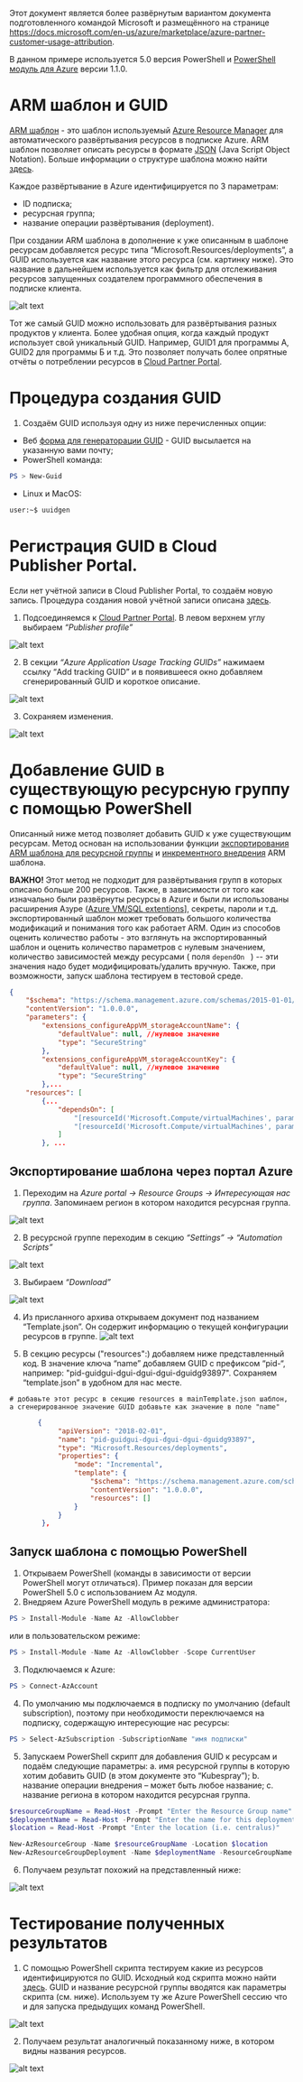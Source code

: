 Этот документ является более развёрнутым вариантом документа подготовленного командой Microsoft и размещённого на  странице https://docs.microsoft.com/en-us/azure/marketplace/azure-partner-customer-usage-attribution. 

В данном примере используется 5.0 версия PowerShell и [PоwerShell модуль для Azure](https://docs.microsoft.com/en-us/powershell/azure/overview?view=azps-1.2.0) версии 1.1.0. 

# ARM шаблон и GUID
[ARM шаблон](https://docs.microsoft.com/en-us/azure/templates/) - это шаблон используемый [Azure Resource Manager](https://docs.microsoft.com/en-us/azure/azure-resource-manager/resource-group-overview) для автоматического развёртывания ресурсов в подписке Azure. ARM шаблон позволяет описать ресурсы в формате [JSON](https://json.org/) (Java Script Object Notation). Больше информации о структуре шаблона можно найти [здесь](https://docs.microsoft.com/en-us/azure/azure-resource-manager/resource-group-authoring-templates).

Каждое развёртывание в Azure идентифицируется по 3 параметрам: 
* ID подписка;
* ресурсная группа;
* название операции развёртывания (deployment).

При создании ARM шаблона в дополнение к уже описанным в шаблоне ресурсам добавляется ресурс типа  “Microsoft.Resources/deployments”, a GUID используется как название этого ресурса (см. картинку ниже).  Это название в дальнейшем используется как фильтр для отслеживания ресурсов запущенных создателем программного обеспечения в подписке клиента.

![alt text](https://github.com/LTUTE/ARM-ISV-GUID/blob/master/Pictures/delploy-resourse.jpg)

Тот же самый GUID можно использовать для развёртывания разных продуктов у клиента. Более удобная опция, когда каждый продукт использует свой уникальный GUID. Например, GUID1 для программы А, GUID2 для программы Б и т.д. Это позволяет получать более опрятные отчёты о потреблении ресурсов в [Cloud Partner Portal](https://cloudpartner.azure.com/).

# Процедура создания GUID

1.	Создаём GUID используя одну из ниже перечисленных опции:
* Веб [форма для генераторации GUID](https://forms.office.com/Pages/ResponsePage.aspx?id=v4j5cvGGr0GRqy180BHbR3i8TQB_XnRAsV3-7XmQFpFUMVRVVFFLTDFLS0E2QzNYSkFZR1U3WVJCTSQlQCN0PWcu) - GUID высылается на указанную вами почту;
* PowerShell команда: 
```PowerShell 
PS > New-Guid 
```
* Linux и MacOS: 
```bash 
user:~$ uuidgen
```

# Регистрация GUID в Cloud Publisher Portal. 
Если нет учётной записи в Cloud Publisher Portal, то создаём новую запись. Процедура создания новой учётной записи описана [здесь](https://docs.microsoft.com/en-us/azure/marketplace/become-publisher). 


1. Подсоединяемся к [Cloud Partner Portal](https://cloudpartner.azure.com/). В  левом верхнем углу выбираем *“Publisher profile”*

![alt text](https://github.com/LTUTE/ARM-ISV-GUID/blob/master/Pictures/publisherprofile.png)

2. В секции *“Azure Application Usage Tracking GUIDs”* нажимаем ссылку “Add tracking GUID” и в появившееся окно добавляем сгенерированный GUID и короткое описание.

![alt text](https://github.com/LTUTE/ARM-ISV-GUID/blob/master/Pictures/App-usage-tracking-guid.png)

3. Сохраняем изменения.

![alt text](https://github.com/LTUTE/ARM-ISV-GUID/blob/master/Pictures/save-guid.png)

# Добавление GUID в существующую ресурсную группу с помощью PowerShell
Описанный ниже метод позволяет добавить GUID к уже существующим ресурсам. Метод основан на использовании функции [экспортирования ARM шаблона для ресурсной группы](https://docs.microsoft.com/en-us/azure/azure-resource-manager/resource-manager-export-template#export-the-template-from-resource-group) и [инкрементного внедрения](https://docs.microsoft.com/en-us/azure/azure-resource-manager/deployment-modes) ARM шаблона. 

__ВАЖНО!__ Этот метод не подходит для развёртывания групп в которых описано больше 200 ресурсов. Также, в зависимости от того как изначально были развёрнуты ресурсы в Azure и были ли использованы расширения Азуре ([Azure VM/SQL extentions](https://docs.microsoft.com/en-us/azure/azure-resource-manager/resource-manager-tutorial-deploy-vm-extensions)], секреты, пароли и т.д. экспортированный шаблон может требовать большого количества модификаций и понимания того как работает ARM. Один из способов оценить количество работы - это взглянуть на экспортированный шаблон и оценить количество параметров с нулевым значением, количество зависимостей между ресурсами ( поля ```dependOn ``` ) -- эти значения надо будет модифицировать/удалить вручную. Также, при возможности, запуск шаблона тестируем в тестовой среде.

```json
{
    "$schema": "https://schema.management.azure.com/schemas/2015-01-01/deploymentTemplate.json#",
    "contentVersion": "1.0.0.0",
    "parameters": {
        "extensions_configureAppVM_storageAccountName": {
            "defaultValue": null, //нулевое значение
            "type": "SecureString"
        },
        "extensions_configureAppVM_storageAccountKey": {
            "defaultValue": null, //нулевое значение
            "type": "SecureString"
        },...
	"resources": [
        {...
            "dependsOn": [
                "[resourceId('Microsoft.Compute/virtualMachines', parameters('virtualMachines_appvm_0_name'))]",
                "[resourceId('Microsoft.Compute/virtualMachines', parameters('virtualMachines_appvm_1_name'))]"
            ]
	    }, ...
```
	
## Экспортирование шаблона через портал Azure
1.	Переходим на *Azure portal -> Resource Groups -> Интересующая нас группа*. Запоминаем регион в котором находится ресурсная группа.

![alt text](https://github.com/LTUTE/ARM-ISV-GUID/blob/master/Pictures/RG.png)
 
2.	В ресурсной группе переходим в секцию *“Settings” -> “Automation Scripts”*

 ![alt text](https://github.com/LTUTE/ARM-ISV-GUID/blob/master/Pictures/automationscript.png)
 
3.	Выбираем *“Download”*

 ![alt text](https://github.com/LTUTE/ARM-ISV-GUID/blob/master/Pictures/download_tempalte.png)
 
4.	Из присланного архива открываем документ под названием “Template.json”. Он содержит информацию о текущей конфигурации ресурсов в группе.
 ![alt text](https://github.com/LTUTE/ARM-ISV-GUID/blob/master/Pictures/templatezip.png)
 
5.	 В секцию ресурсы ("resources":)  добавляем ниже представленный код. В значение ключа “name” добавляем GUID с префиксом “pid-“, например: "pid-guidgui-dgui-dgui-dgui-dguidg93897". Сохраняем “template.json” в удобном для нас месте.

`# добавьте этот ресурс в секцию resources в mainTemplate.json шаблон, а сгенерированное значение GUID добавьте как значение в поле "name" `
```json
       { 
            "apiVersion": "2018-02-01",
            "name": "pid-guidgui-dgui-dgui-dgui-dguidg93897", 
            "type": "Microsoft.Resources/deployments",
            "properties": {
                "mode": "Incremental",
                "template": {
                    "$schema": "https://schema.management.azure.com/schemas/2015-01-01/deploymentTemplate.json#",
                    "contentVersion": "1.0.0.0",
                    "resources": []
                }
            }
        },
```

## Запуск шаблона с помощью PowerShell

1.	Открываем PowerShell (команды в зависимости от версии PowerShell могут отличаться). Пример показан для версии PowerShell 5.0 с использованием Az модуля. 
2.	Внедряем Azure PowerShell модуль в режиме администратора: 
```PowerShell
PS > Install-Module -Name Az -AllowClobber
```
или в пользовательском режиме:
```PowerShell
PS > Install-Module -Name Az -AllowClobber -Scope CurrentUser
```
3.	Подключаемся к Аzure: 
```PowerShell
PS > Connect-AzAccount
```
4.	По умолчанию мы подключаемся в подписку по умолчанию (default subscription), поэтому при необходимости переключаемся на подписку, содержащую интересующие нас ресурсы: 
```PowerShell
PS > Select-AzSubscription -SubscriptionName "имя подписки" 
```
5.	Запускаем PowerShell скрипт для добавления GUID к ресурсам и подаём следующие параметры: 
  a.	имя ресурсной группы в которую хотим добавить GUID (в этом документе это “Kubespray”);
  b.	название операции внедрения – может быть любое название;
  c.	название региона в котором находится ресурсная группа.
```PowerShell
$resourceGroupName = Read-Host -Prompt "Enter the Resource Group name"
$deploymentName = Read-Host -Prompt "Enter the name for this deployment"
$location = Read-Host -Prompt "Enter the location (i.e. centralus)"

New-AzResourceGroup -Name $resourceGroupName -Location $location
New-AzResourceGroupDeployment -Name $deploymentName -ResourceGroupName $resourceGroupName -TemplateFile "путь к файлу template.json" -Mode Incremental
```
6.	Получаем результат похожий на представленный ниже:

 ![alt text](https://github.com/LTUTE/ARM-ISV-GUID/blob/master/Pictures/ps-arm-deploy.png)
 
 # Тестирование полученных результатов
1.	С помощью PowerShell скрипта тестируем какие из ресурсов идентифицируются по GUID. Исходный код скрипта можно найти [здесь](https://gist.github.com/stuartleeks/ed84b0cc242b0abed85a9aea0b032fc3). GUID и название ресурсной группы вводятся как параметры скрипта (см. ниже). Используем ту же Azure PowerShell сессию что и для запуска предыдущих команд PowerShell.

 ![alt text](https://github.com/LTUTE/ARM-ISV-GUID/blob/master/Pictures/ps-guid-test.png)
 
2. Получаем результат аналогичный показанному ниже, в котором видны названия ресурсов.
	
 ![alt text](https://github.com/LTUTE/ARM-ISV-GUID/blob/master/Pictures/ps-guid-test-result.png)


